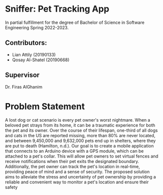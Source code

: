 # Sniffer: Pet Tracking App

In partial fulfillment for the degree of Bachelor of Science in Software Engineering Spring 2022-2023.

## Contributors:
- Lian Attily (20190133)
- Qosay Al-Shatel (20190668)

## Supervisor
Dr. Firas AlGhanim

# Problem Statement
A lost dog or cat scenario is every pet owner's worst nightmare. When a beloved pet 
strays from its home, it can be a traumatic experience for both the pet and its owner. Over the 
course of their lifespan, one-third of all dogs and cats in the US are reported missing, more than 
80% are never located, and between 9,450,000 and 9,632,000 pets end up in shelters, where they 
are put to death (Hamilton, n.d.).
Our goal is to create a mobile application that connects to an Arduino device with a GPS 
module, which can be attached to a pet's collar. This will allow pet owners to set virtual fences 
and receive notifications when their pet exits the designated boundary. Additionally, the pet 
owner can track the pet's location in real-time, providing peace of mind and a sense of security. 
The proposed solution aims to alleviate the stress and uncertainty of pet ownership by providing 
a reliable and convenient way to monitor a pet's location and ensure their safety
